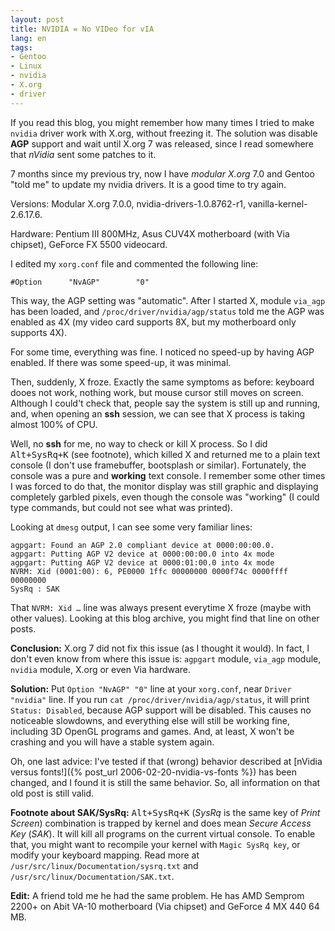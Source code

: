 ```yaml
---
layout: post
title: NVIDIA = No VIDeo for vIA
lang: en
tags:
- Gentoo
- Linux
- nvidia
- X.org
- driver
---
```


If you read this blog, you might remember how many times I tried to make `nvidia` driver work with X.org, without freezing it. The solution was disable **AGP** support and wait until X.org 7 was released, since I read somewhere that _nVidia_ sent some patches to it.


7 months since my previous try, now I have _modular X.org_ 7.0 and Gentoo "told me" to update my nvidia drivers. It is a good time to try again.

Versions: Modular X.org 7.0.0, nvidia-drivers-1.0.8762-r1, vanilla-kernel-2.6.17.6.

Hardware: Pentium III 800MHz, Asus CUV4X motherboard (with Via chipset), GeForce FX 5500 videocard.

I edited my `xorg.conf` file and commented the following line:

    #Option      "NvAGP"        "0"

This way, the AGP setting was "automatic". After I started X, module `via_agp` has been loaded, and `/proc/driver/nvidia/agp/status` told me the AGP was enabled as 4X (my video card supports 8X, but my motherboard only supports 4X).

For some time, everything was fine. I noticed no speed-up by having AGP enabled. If there was some speed-up, it was minimal.

Then, suddenly, X froze. Exactly the same symptoms as before: keyboard dooes not work, nothing work, but mouse cursor still moves on screen. Although I could't check that, people say the system is still up and running, and, when opening an **ssh** session, we can see that X process is taking almost 100% of CPU.

Well, no **ssh** for me, no way to check or kill X process. So I did <kbd>Alt+SysRq+K</kbd> (see footnote), which killed X and returned me to a plain text console (I don't use framebuffer, bootsplash or similar). Fortunately, the console was a pure and **working** text console. I remember some other times I was forced to do that, the monitor display was still graphic and displaying completely garbled pixels, even though the console was "working" (I could type commands, but could not see what was printed).

Looking at `dmesg` output, I can see some very familiar lines:


    agpgart: Found an AGP 2.0 compliant device at 0000:00:00.0.
    agpgart: Putting AGP V2 device at 0000:00:00.0 into 4x mode
    agpgart: Putting AGP V2 device at 0000:01:00.0 into 4x mode
    NVRM: Xid (0001:00): 6, PE0000 1ffc 00000000 0000f74c 0000ffff 00000000
    SysRq : SAK

That `NVRM: Xid …` line was always present everytime X froze (maybe with other values). Looking at this blog archive, you might find that line on other posts.

**Conclusion:** X.org 7 did not fix this issue (as I thought it would). In fact, I don't even know from where this issue is: `agpgart` module, `via_agp` module, `nvidia` module, X.org or even Via hardware.

**Solution:** Put `Option "NvAGP" "0"` line at your `xorg.conf`, near `Driver "nvidia"` line. If you run `cat /proc/driver/nvidia/agp/status`, it will print `Status: Disabled`, because AGP support will be disabled. This causes no noticeable slowdowns, and everything else will still be working fine, including 3D OpenGL programs and games. And, at least, X won't be crashing and you will have a stable system again.

Oh, one last advice: I've tested if that (wrong) behavior described at [nVidia versus fonts!]({% post_url 2006-02-20-nvidia-vs-fonts %}) has been changed, and I found it is still the same behavior. So, all information on that old post is still valid.

**Footnote about SAK/SysRq:** <kbd>Alt+SysRq+K</kbd> (_SysRq_ is the same key of _Print Screen_) combination is trapped by kernel and does mean _Secure Access Key_ (_SAK_). It will kill all programs on the current virtual console. To enable that, you might want to recompile your kernel with `Magic SysRq key`, or modify your keyboard mapping. Read more at `/usr/src/linux/Documentation/sysrq.txt` and `/usr/src/linux/Documentation/SAK.txt`.

**Edit:** A friend told me he had the same problem. He has AMD Semprom 2200+ on Abit VA-10 motherboard (Via chipset) and GeForce 4 MX 440 64 MB.
